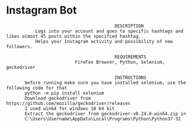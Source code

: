 
#                                       Instagram Bot
~~~~~~~~~~~~~~~~~~~~~~~~~~~~~~~~~~~~~~~~~~~~~~~~~~~~~~~~~~~~~~~~~~~~~~~~~~~~~~~~~~~~~~~~~~~~~~~~~
                                         DESCRIPTION
           Logs into your account and goes to specific hashtags and likes almost 45 posts within the specified hashtag.
           Helps your Instagram activity and possibility of new followers.
~~~~~~~~~~~~~~~~~~~~~~~~~~~~~~~~~~~~~~~~~~~~~~~~~~~~~~~~~~~~~~~~~~~~~~~~~~~~~~~~~~~~~~~~~~~~~~~~~
                                             REQUIREMENTS
                              FireFox Browser, Python, Selenium, geckodriver
~~~~~~~~~~~~~~~~~~~~~~~~~~~~~~~~~~~~~~~~~~~~~~~~~~~~~~~~~~~~~~~~~~~~~~~~~~~~~~~~~~~~~~~~~~~~~~~~~
                                         INSTRUCTIONS
       before running make sure you have installed selenium, use the following code for that
       python -m pip install selenium
       Download geckodriver from https://github.com/mozilla/geckodriver/releases 
       I used win64 for windows 10 64 bit
       Extract the geckodriver from geckodriver-v0.24.0-win64.zip in
       C:\Users\Username\AppData\Local\Programs\Python\Python37-32

